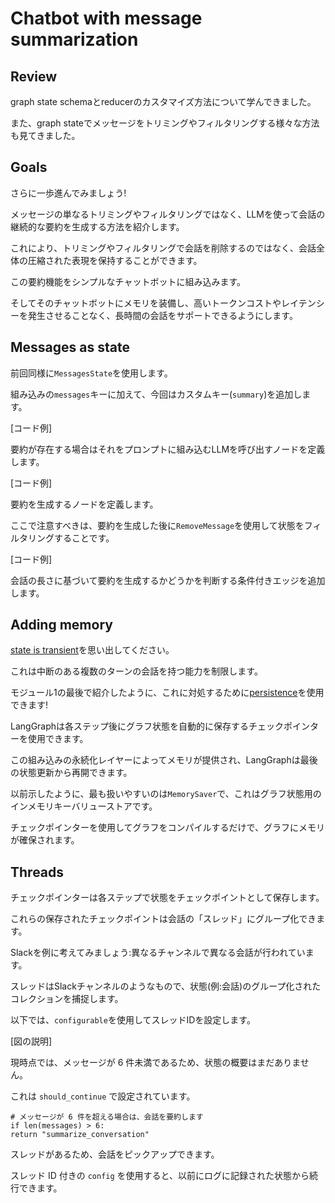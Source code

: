 # Chatbot with message summarization

## Review

graph state schemaとreducerのカスタマイズ方法について学んできました。

また、graph stateでメッセージをトリミングやフィルタリングする様々な方法も見てきました。

## Goals

さらに一歩進んでみましょう!

メッセージの単なるトリミングやフィルタリングではなく、LLMを使って会話の継続的な要約を生成する方法を紹介します。

これにより、トリミングやフィルタリングで会話を削除するのではなく、会話全体の圧縮された表現を保持することができます。

この要約機能をシンプルなチャットボットに組み込みます。

そしてそのチャットボットにメモリを装備し、高いトークンコストやレイテンシーを発生させることなく、長時間の会話をサポートできるようにします。

## Messages as state

前回同様に`MessagesState`を使用します。

組み込みの`messages`キーに加えて、今回はカスタムキー(`summary`)を追加します。

[コード例]

要約が存在する場合はそれをプロンプトに組み込むLLMを呼び出すノードを定義します。

[コード例] 

要約を生成するノードを定義します。

ここで注意すべきは、要約を生成した後に`RemoveMessage`を使用して状態をフィルタリングすることです。

[コード例]

会話の長さに基づいて要約を生成するかどうかを判断する条件付きエッジを追加します。

## Adding memory 

[state is transient](https://github.com/langchain-ai/langgraph/discussions/352#discussioncomment-9291220)を思い出してください。

これは中断のある複数のターンの会話を持つ能力を制限します。

モジュール1の最後で紹介したように、これに対処するために[persistence](https://langchain-ai.github.io/langgraph/how-tos/persistence/)を使用できます!

LangGraphは各ステップ後にグラフ状態を自動的に保存するチェックポインターを使用できます。

この組み込みの永続化レイヤーによってメモリが提供され、LangGraphは最後の状態更新から再開できます。

以前示したように、最も扱いやすいのは`MemorySaver`で、これはグラフ状態用のインメモリキーバリューストアです。

チェックポインターを使用してグラフをコンパイルするだけで、グラフにメモリが確保されます。

## Threads

チェックポインターは各ステップで状態をチェックポイントとして保存します。

これらの保存されたチェックポイントは会話の「スレッド」にグループ化できます。

Slackを例に考えてみましょう:異なるチャンネルで異なる会話が行われています。

スレッドはSlackチャンネルのようなもので、状態(例:会話)のグループ化されたコレクションを捕捉します。

以下では、`configurable`を使用してスレッドIDを設定します。

[図の説明]

現時点では、メッセージが 6 件未満であるため、状態の概要はまだありません。

これは `should_continue` で設定されています。

```
# メッセージが 6 件を超える場合は、会話を要約します
if len(messages) > 6:
return "summarize_conversation"
```

スレッドがあるため、会話をピックアップできます。

スレッド ID 付きの `config` を使用すると、以前にログに記録された状態から続行できます。
